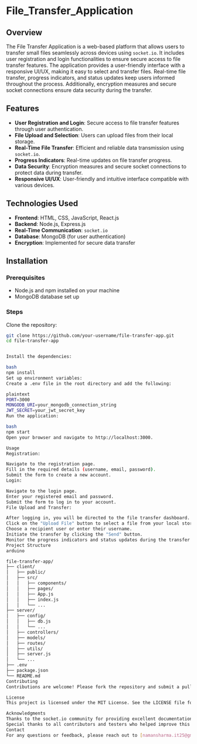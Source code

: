 # File_Transfer_Application

## Overview
The File Transfer Application is a web-based platform that allows users to transfer small files seamlessly across devices using `socket.io`. It includes user registration and login functionalities to ensure secure access to file transfer features. The application provides a user-friendly interface with a responsive UI/UX, making it easy to select and transfer files. Real-time file transfer, progress indicators, and status updates keep users informed throughout the process. Additionally, encryption measures and secure socket connections ensure data security during the transfer.

## Features
- **User Registration and Login**: Secure access to file transfer features through user authentication.
- **File Upload and Selection**: Users can upload files from their local storage.
- **Real-Time File Transfer**: Efficient and reliable data transmission using `socket.io`.
- **Progress Indicators**: Real-time updates on file transfer progress.
- **Data Security**: Encryption measures and secure socket connections to protect data during transfer.
- **Responsive UI/UX**: User-friendly and intuitive interface compatible with various devices.

## Technologies Used
- **Frontend**: HTML, CSS, JavaScript, React.js
- **Backend**: Node.js, Express.js
- **Real-Time Communication**: `socket.io`
- **Database**: MongoDB (for user authentication)
- **Encryption**: Implemented for secure data transfer

## Installation

### Prerequisites
- Node.js and npm installed on your machine
- MongoDB database set up


### Steps
 Clone the repository:
   ```bash
   git clone https://github.com/your-username/file-transfer-app.git
   cd file-transfer-app


Install the dependencies:

bash
npm install
Set up environment variables:
Create a .env file in the root directory and add the following:

plaintext
PORT=3000
MONGODB_URI=your_mongodb_connection_string
JWT_SECRET=your_jwt_secret_key
Run the application:

bash
npm start
Open your browser and navigate to http://localhost:3000.

Usage
Registration:

Navigate to the registration page.
Fill in the required details (username, email, password).
Submit the form to create a new account.
Login:

Navigate to the login page.
Enter your registered email and password.
Submit the form to log in to your account.
File Upload and Transfer:

After logging in, you will be directed to the file transfer dashboard.
Click on the "Upload File" button to select a file from your local storage.
Choose a recipient user or enter their username.
Initiate the transfer by clicking the "Send" button.
Monitor the progress indicators and status updates during the transfer.
Project Structure
arduino

file-transfer-app/
├── client/
│   ├── public/
│   ├── src/
│   │   ├── components/
│   │   ├── pages/
│   │   ├── App.js
│   │   ├── index.js
│   │   └── ...
├── server/
│   ├── config/
│   │   ├── db.js
│   │   └── ...
│   ├── controllers/
│   ├── models/
│   ├── routes/
│   ├── utils/
│   ├── server.js
│   └── ...
├── .env
├── package.json
└── README.md
Contributing
Contributions are welcome! Please fork the repository and submit a pull request for any enhancements or bug fixes.

License
This project is licensed under the MIT License. See the LICENSE file for details.

Acknowledgments
Thanks to the socket.io community for providing excellent documentation and support.
Special thanks to all contributors and testers who helped improve this application.
Contact
For any questions or feedback, please reach out to [namansharma.it25@gmail.com].
